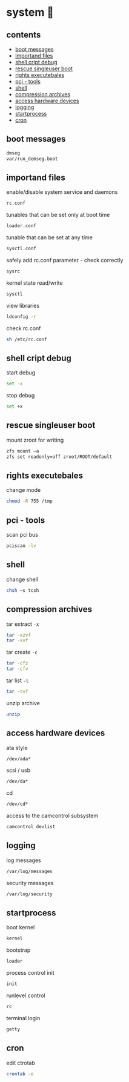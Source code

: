 <!-- omit in toc -->
# system 👻

<!-- omit in toc -->
## contents

- [boot messages](#boot-messages)
- [importand files](#importand-files)
- [shell cript debug](#shell-cript-debug)
- [rescue singleuser boot](#rescue-singleuser-boot)
- [rights executebales](#rights-executebales)
- [pci - tools](#pci---tools)
- [shell](#shell)
- [compression archives](#compression-archives)
- [access hardware devices](#access-hardware-devices)
- [logging](#logging)
- [startprocess](#startprocess)
- [cron](#cron)

## boot messages

```sh
dmseg  
var/run_demseg.boot
```

## importand files

enable/disable system service and daemons

```sh
rc.conf
```

tunables that can be set only at boot time

```sh
loader.conf
```

tunable that can be set at any time

```sh
sysctl.conf
```

safely add rc.conf parameter - check correctly

```sh
sysrc                  
```

kernel state read/write

```sh
sysctl  
```

view libraries

```sh
ldconfig -r
```

check rc.conf

```sh
sh /etc/rc.conf
```

## shell cript debug

start debug

```sh
set -x
```

stop debug

```sh
set +x
```

## rescue singleuser boot

mount zroot for writing

```sh
zfs mount –a 
zfs set readonly=off zroot/ROOT/default
```

## rights executebales

change mode

```sh
chmod -R 755 /tmp
```

## pci - tools

scan pci bus

```sh
pciscan -lv
```

## shell

change shell

```sh
chsh –s tcsh
```

## compression archives

tar extract `-x`

```sh
tar -xzvf
tar -xvf  
```

tar create `-c`

```sh
tar -cfz
tar -cfv
```

tar list `-t`

```sh
tar -tvf
```

unzip archive

```sh
unzip
```

## access hardware devices

ata style

```sh
/dev/ada*
```

scsi / usb

```sh
/dev/da*
```

cd

```sh
/dev/cd*
```

access to the camcontrol subsystem

```sh
camcontrol devlist
```

## logging

log messages

```sh
/var/log/messages
```

security messages

```sh
/var/log/security
```

## startprocess

boot kernel

```sh
kernel
```

bootstrap

```sh
loader
```

process control init  

```sh
init
```

runlevel control

```sh
rc
```

terminal login

```sh
getty
```  

## cron

edit ctrotab

```sh
crontab -e
```
